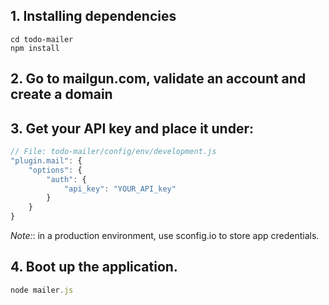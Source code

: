 ## 1. Installing dependencies
```
cd todo-mailer
npm install
```
## 2. Go to mailgun.com, validate an account and create a domain
## 3. Get your API key and place it under:
```javascript
// File: todo-mailer/config/env/development.js
"plugin.mail": {
    "options": {
        "auth": {
            "api_key": "YOUR_API_key"
        }
    }
}
```
*Note:*: in a production environment, use sconfig.io to store app credentials.

## 4. Boot up the application.
```javascript
node mailer.js
```